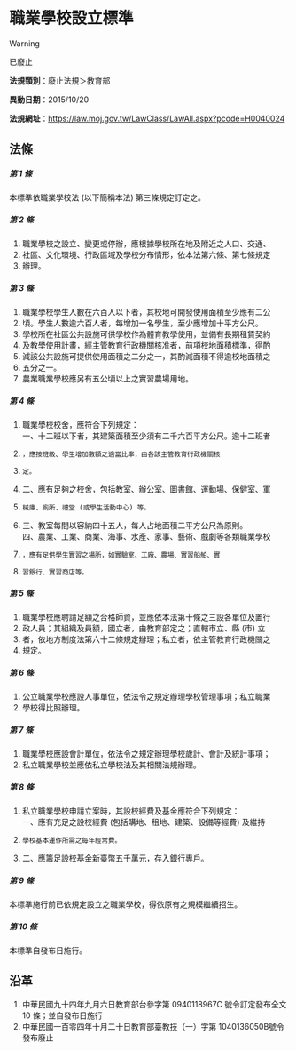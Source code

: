 # 職業學校設立標準


> [!WARNING]
> 已廢止


**法規類別**：廢止法規＞教育部

**異動日期**：2015/10/20  

**法規網址**：https://law.moj.gov.tw/LawClass/LawAll.aspx?pcode=H0040024



## 法條
##### 第 1 條
本標準依職業學校法 (以下簡稱本法) 第三條規定訂定之。

##### 第 2 條
1. 職業學校之設立、變更或停辦，應根據學校所在地及附近之人口、交通、
1. 社區、文化環境、行政區域及學校分布情形，依本法第六條、第七條規定
1. 辦理。

##### 第 3 條
1. 職業學校學生人數在六百人以下者，其校地可開發使用面積至少應有二公
1. 頃。學生人數逾六百人者，每增加一名學生，至少應增加十平方公尺。
1. 學校所在社區公共設施可供學校作為體育教學使用，並備有長期租賃契約
1. 及教學使用計畫，經主管教育行政機關核准者，前項校地面積標準，得酌
1. 減該公共設施可提供使用面積之二分之一，其酌減面積不得逾校地面積之
1. 五分之一。
1. 農業職業學校應另有五公頃以上之實習農場用地。

##### 第 4 條
1. 職業學校校舍，應符合下列規定：  
一、十二班以下者，其建築面積至少須有二千六百平方公尺。逾十二班者
1.     ，應按班級、學生增加數額之適當比率，由各該主管教育行政機關核
1.     定。
1. 二、應有足夠之校舍，包括教室、辦公室、圖書館、運動場、保健室、軍
1.     械庫、廁所、禮堂 (或學生活動中心) 等。
1. 三、教室每間以容納四十五人，每人占地面積二平方公尺為原則。  
四、農業、工業、商業、海事、水產、家事、藝術、戲劇等各類職業學校
1.     ，應有足供學生實習之場所，如實驗室、工廠、農場、實習船舶、實
1.     習銀行、實習商店等。

##### 第 5 條
1. 職業學校應聘請足額之合格師資，並應依本法第十條之三設各單位及置行
1. 政人員；其組織及員額，國立者，由教育部定之；直轄市立、縣 (市) 立
1. 者，依地方制度法第六十二條規定辦理；私立者，依主管教育行政機關之
1. 規定。

##### 第 6 條
1. 公立職業學校應設人事單位，依法令之規定辦理學校管理事項；私立職業
1. 學校得比照辦理。

##### 第 7 條
1. 職業學校應設會計單位，依法令之規定辦理學校歲計、會計及統計事項；
1. 私立職業學校並應依私立學校法及其相關法規辦理。

##### 第 8 條
1. 私立職業學校申請立案時，其設校經費及基金應符合下列規定：  
一、應有充足之設校經費 (包括購地、租地、建築、設備等經費) 及維持
1.     學校基本運作所需之每年經常費。
1. 二、應籌足設校基金新臺幣五千萬元，存入銀行專戶。

##### 第 9 條
本標準施行前已依規定設立之職業學校，得依原有之規模繼續招生。

##### 第 10 條
本標準自發布日施行。

## 沿革
1. 中華民國九十四年九月六日教育部台參字第 0940118967C  號令訂定發布全文 10 條；並自發布日施行
1. 中華民國一百零四年十月二十日教育部臺教技（一）字第 1040136050B號令發布廢止
